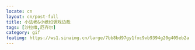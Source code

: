 ```yaml
---
locate: cn
layout: cn/post-full
title: 小法老&小媳妇调戏边裁
tags: [沙拉维,厄齐尔]
category: gif
featimg: https://ws1.sinaimg.cn/large/7bb8bd97gy1fxc9vb9394g20g405eb2a.gif
---
```


